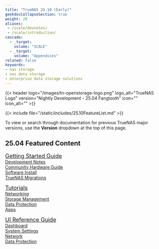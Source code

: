 ```yaml
---
title: "TrueNAS 25.10 (Early)"
geekdocCollapseSection: true
weight: 20
aliases:
 - /scale/devnotes/
 - /scale/introduction/
cascade:
  - _target:
    volume: "SCALE"
  - _target:
    volume: "Appendices" 
related: false
keywords:
- nas storage
- nas data storage
- enterprise data storage solutions
---
```


<style>
div.gdoc-page__header {display: none;}
div.docs-read_mod {display: none;}
h1 {display:none;}
</style>

{{< header logo="/images/tn-openstorage-logo.png" logo_alt="TrueNAS Logo" version="Nightly Development - 25.04 Fangtooth" icon="" icon_alt="" >}}

{{< include file="/static/includes/25.10FeatureList.md" >}}

<div class="noprint">

To view or search through documentation for previous TrueNAS major versions, use the **Version** dropdown at the top of this page.

## 25.04 Featured Content

  <div class="docs-sections">
    <p>
    <a href="/scale/gettingstarted/" style="font-size:18px;">Getting Started Guide</a>
    <br><a href="/scale/gettingstarted/scalereleasenotes/">Development Notes</a>
    <br><a href="/scale/gettingstarted/scalehardwareguide/">Community Hardware Guide</a>
    <br><a href="/scale/gettingstarted/install/">Software Install</a>
    <br><a href="/scale/gettingstarted/migrate/">TrueNAS Migrations</a>
    </p>
    <p>
    <a href="/scale/scaletutorials/" style="font-size:18px;">Tutorials</a>
    <br><a href="/scale/scaletutorials/network/">Networking</a>
    <br><a href="/scale/scaletutorials/storage/">Storage Management</a>
    <br><a href="/scale/scaletutorials/dataprotection/">Data Protection</a>
    <br><a href="https://www.truenas.com/docs/truenasapps/">Apps</a>
    </p>
    <p>
    <a href="/scale/scaleuireference/" style="font-size:18px;">UI Reference Guide</a>
    <br><a href="/scale/scaleuireference/scaledashboard/">Dashboard</a>
    <br><a href="/scale/scaleuireference/systemsettings/">System Settings</a>
    <br><a href="/scale/scaleuireference/network/">Network</a>
    <br><a href="/scale/scaleuireference/dataprotection/">Data Protection</a>
    </p>
  </div>
</div>
